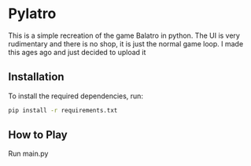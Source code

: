 # Pylatro
This is a simple recreation of the game Balatro in python. The UI is very rudimentary and there is no shop, it is just the normal game loop. I made this ages ago and just decided to upload it

## Installation

To install the required dependencies, run:

```bash
pip install -r requirements.txt
```

## How to Play
Run main.py
